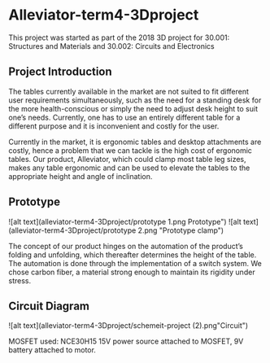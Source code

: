# Alleviator-term4-3Dproject

This project was started as part of the 2018 3D project for 30.001: Structures and Materials and 30.002: Circuits and Electronics

## Project Introduction
The tables currently available in the market are not suited to fit different user requirements simultaneously, such as the need for a standing desk for the more health-conscious or simply the need to adjust desk height to suit one’s needs. Currently, one has to use an entirely different table for a different purpose and it is inconvenient and costly for the user.  
 
Currently in the market, it is ergonomic tables and desktop attachments are costly, hence a problem that we can tackle is the high cost of ergonomic tables. Our product, Alleviator, which could clamp most table leg sizes, makes any table ergonomic and can be used to elevate the tables to the appropriate height and angle of inclination.

## Prototype 
![alt text](alleviator-term4-3Dproject/prototype 1.png Prototype")
![alt text](alleviator-term4-3Dproject/prototype 2.png "Prototype clamp")

The concept of our product hinges on the automation of the product’s folding and unfolding, which thereafter determines the height of the table. The automation is done through the implementation of a switch system. We chose carbon fiber, a material strong enough to maintain its rigidity under stress.

## Circuit Diagram
![alt text](alleviator-term4-3Dproject/schemeit-project (2).png"Circuit")

MOSFET used: NCE30H15
15V power source attached to MOSFET, 9V battery attached to motor. 
